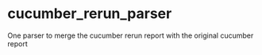 # cucumber_rerun_parser
One parser to merge the cucumber rerun report with the original cucumber report
